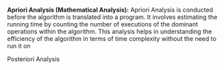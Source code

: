 **Apriori Analysis (Mathematical Analysis):** Apriori Analysis is conducted before the algorithm is translated into a program. It involves estimating the running time by counting the number of executions of the dominant operations within the algorithm. This analysis helps in understanding the efficiency of the algorithm in terms of time complexity without the need to run it on 


Posteriori Analysis